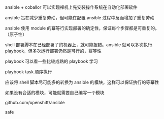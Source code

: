 

ansible + coballor 可以实现裸机上先安装操作系统在自动化部署软件

ansible 旨在减少重复劳动，但可能在配置 ansible 过程中反而增加了重复劳动

ansible 使用 module 的幂等行实现部署的确定性，保证每个步骤都是可重复的。（原子性）

shell 部署脚本在已经部署了的机器上，就可能报错。ansible 就可以多次执行 playbook，但多次运行部署仍然是可行的，幂等性

playbook 可以看一些比较成熟的 playbook 学习

playbook task 顺序执行

应该将 shell 脚本尽可能多的转换为 ansible 的模块，这样可以保证执行的等幂性

如果没有合适的模块，可能就需要自己编写一个模块

github.com/openshift/ansible

safe


